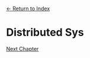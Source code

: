 [← Return to Index](https://github.com/kspra3/FIT3143-Notes)

# Distributed Sys

[Next Chapter](https://github.com/kspra3/FIT3143-Notes/blob/master/Notes/02%20-%20Inter-Process%20Communication.md)
